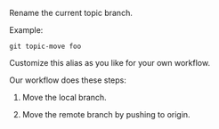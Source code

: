 Rename the current topic branch.

Example:

```shell
git topic-move foo
```

Customize this alias as you like for your own workflow.

Our workflow does these steps:

  1. Move the local branch.

  2. Move the remote branch by pushing to origin.
